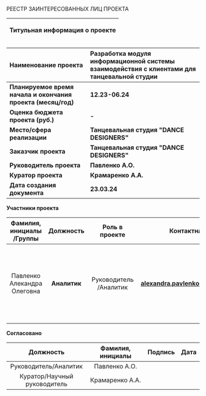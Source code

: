 РЕЕСТР ЗАИНТЕРЕСОВАННЫХ ЛИЦ ПРОЕКТА

|<p>**Титульная информация о проекте**</p><p></p>|
| :-: |

|**Наименование проекта**|**Разработка модуля информационной системы взаимодействия с клиентами для танцевальной студии**|
| :- | :- |
|**Планируемое время начала и окончания проекта (месяц/год)**|**12.23-06.24**|
|**Оценка бюджета проекта (руб.)**|**-**|
|**Место/сфера реализации**|**Танцевальная студия "DANCE DESIGNERS"**|
|**Заказчик проекта**|**Танцевальная студия "DANCE DESIGNERS"**|
|**Руководитель проекта**|**Павленко А.О.**|
|**Куратор проекта**|**Крамаренко А.А.**|
|**Дата создания документа**|**23.03.24**|



**Участники проекта**

|**Фамилия, инициалы /Группы**|**Должность**|**Роль в проекте**|**Контактная информация**|**Требования**|**Влияние**|
| :-: | :-: | :-: | :-: | :-: | :-: |
|Павленко Алекандра Олеговна|**Аналитик**|Руководитель/Аналитик|**alexandra.pavlenko5@yandex.ru@yandex.ru**|**Сбор и разработка требований, анализ процессов, создание структуры интерфейса, разработка прототипа пользовательского интерфейса**|10|


**Согласовано**

|**Должность**|**Фамилия, инициалы**|**Подпись**|**Дата**|
| :-: | :-: | :-: | :-: |
|Руководитель/Аналитик|Павленко А.О.|||
|Куратор/Научный руководитель|Крамаренко А.А. |||



